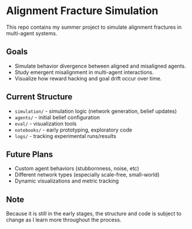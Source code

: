 # Alignment Fracture Simulation

This repo contains my summer project to simulate alignment fractures in multi-agent systems.

## Goals
- Simulate behavior divergence between aligned and misaligned agents.
- Study emergent misalignment in multi-agent interactions.
- Visualize how reward hacking and goal drift occur over time.

## Current Structure
- `simulation/` - simulation logic (network generation, belief updates)
- `agents/` - initial belief configuration
- `eval/` - visualization tools
- `notebooks/` - early prototyping, exploratory code
- `logs/` - tracking experimental runs/results 

## Future Plans
- Custom agent behaviors (stubbornness, noise, etc)
- Different network types (especially scale-free, small-world)
- Dynamic visualizations and metric tracking

## Note
Because it is still in the early stages, the structure and code is subject to change as I learn more throughout the process. 
